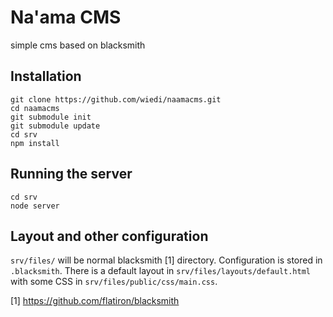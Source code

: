 # Na'ama CMS

simple cms based on blacksmith


## Installation

	git clone https://github.com/wiedi/naamacms.git
	cd naamacms
	git submodule init
	git submodule update
	cd srv
	npm install

## Running the server

	cd srv
	node server


## Layout and other configuration

<code>srv/files/</code> will be normal blacksmith [1] directory.
Configuration is stored in <code>.blacksmith</code>.
There is a default layout in <code>srv/files/layouts/default.html</code> with some CSS in <code>srv/files/public/css/main.css</code>.


[1] <https://github.com/flatiron/blacksmith>
